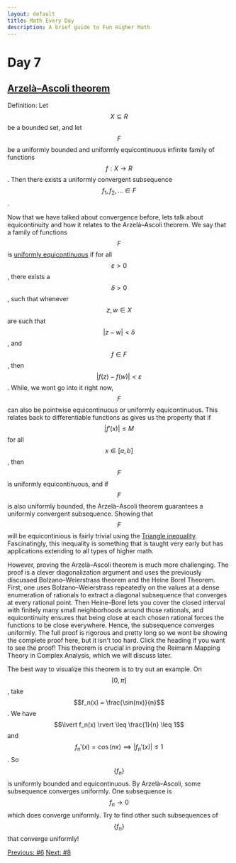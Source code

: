 ```yaml
---
layout: default
title: Math Every Day
description: A brief guide to Fun Higher Math
---
```

# Day 7

## [Arzelà–Ascoli theorem](https://en.wikipedia.org/wiki/Arzel%C3%A0%E2%80%93Ascoli_theorem)

Definition: Let $$X \subseteq R$$ be a bounded set, and let $$F$$ be a uniformly bounded and uniformly equicontinuous infinite family of functions $$f : X \to R$$. Then there exists a uniformly convergent subsequence $$f_1, f_2, \dots \in F$$. 

Now that we have talked about convergence before, lets talk about equicontinuity and how it relates to the Arzelà–Ascoli theorem. We say that a family of functions $$F$$ is [uniformly equicontinuous](https://en.wikipedia.org/wiki/Equicontinuity) if for all $$\varepsilon>0$$, there exists a $$\delta >0$$, such that whenever $$z,w \in X$$ are such that $$\lvert z-w \rvert < \delta$$, and $$f \in F$$, then $$\lvert f(z)-f(w) \rvert < \varepsilon$$. While, we wont go into it right now, $$F$$ can also be pointwise equicontinuous or uniformly equicontinuous. This relates back to differentiable functions as gives us the property that if $$\lvert f'(x) \rvert \leq M$$ for all $$x \in [a,b]$$, then $$F$$ is uniformly equicontinuous, and if $$F$$ is also uniformly bounded, the Arzelà–Ascoli theorem guarantees a uniformly convergent subsequence. Showing that $$F$$ will be equicontinious is fairly trivial using the [Triangle inequality](https://en.wikipedia.org/wiki/Triangle_inequality). Fascinatingly, this inequality is something that is taught very early but has applications extending to all types of higher math.

However, proving the Arzelà–Ascoli theorem is much more challenging. The proof is a clever diagonalization argument and uses the previously discussed Bolzano–Weierstrass theorem and the Heine Borel Theorem. First, one uses Bolzano–Weierstrass repeatedly on the values at a dense enumeration of rationals to extract a diagonal subsequence that converges at every rational point. Then Heine–Borel lets you cover the closed interval with finitely many small neighborhoods around those rationals, and equicontinuity ensures that being close at each chosen rational forces the functions to be close everywhere. Hence, the subsequence converges uniformly. The full proof is rigorous and pretty long so we wont be showing the complete proof here, but it isn't too hard. Click the heading if you want to see the proof! This theorem is crucial in proving the Reimann Mapping Theory in Complex Analysis, which we will discuss later.

The best way to visualize this theorem is to try out an example. On $$[0, \pi]$$, take $$f_n(x) = \frac{\sin(nx)}{n}$$. We have $$\lvert f_n(x) \rvert \leq \frac{1}{n} \leq 1$$ and $$f_n'(x) = \cos(nx) \implies \lvert f_n'(x) \rvert \leq 1$$. So $$\{f_n\}$$ is uniformly bounded and equicontinuous. By Arzelà–Ascoli, some subsequence converges uniformly. One subsequence is $$f_n \to 0$$ which does converge uniformly. Try to find other such subsequences of $$\{f_n\}$$ that converge uniformly!


<div class="day-nav-wrapper">
  <a href="./day6.html" class="day-nav__link">Previous: #6</a>
  <a href="./day8.html" class="day-nav__link">Next: #8</a>
</div>